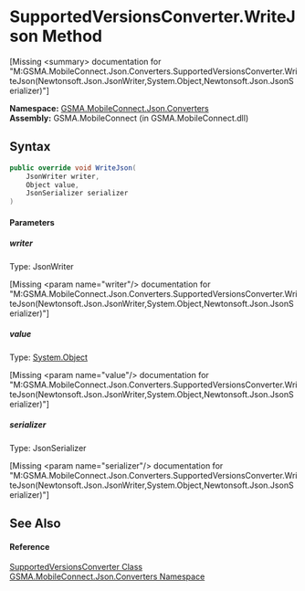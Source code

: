 SupportedVersionsConverter.WriteJson Method
===========================================

[Missing &lt;summary> documentation for "M:GSMA.MobileConnect.Json.Converters.SupportedVersionsConverter.WriteJson(Newtonsoft.Json.JsonWriter,System.Object,Newtonsoft.Json.JsonSerializer)"]


**Namespace:** [GSMA.MobileConnect.Json.Converters][1]  
**Assembly:** GSMA.MobileConnect (in GSMA.MobileConnect.dll)

Syntax
------

```csharp
public override void WriteJson(
	JsonWriter writer,
	Object value,
	JsonSerializer serializer
)
```

#### Parameters

##### *writer*
Type: JsonWriter  

[Missing &lt;param name="writer"/> documentation for "M:GSMA.MobileConnect.Json.Converters.SupportedVersionsConverter.WriteJson(Newtonsoft.Json.JsonWriter,System.Object,Newtonsoft.Json.JsonSerializer)"]


##### *value*
Type: [System.Object][2]  

[Missing &lt;param name="value"/> documentation for "M:GSMA.MobileConnect.Json.Converters.SupportedVersionsConverter.WriteJson(Newtonsoft.Json.JsonWriter,System.Object,Newtonsoft.Json.JsonSerializer)"]


##### *serializer*
Type: JsonSerializer  

[Missing &lt;param name="serializer"/> documentation for "M:GSMA.MobileConnect.Json.Converters.SupportedVersionsConverter.WriteJson(Newtonsoft.Json.JsonWriter,System.Object,Newtonsoft.Json.JsonSerializer)"]



See Also
--------

#### Reference
[SupportedVersionsConverter Class][3]  
[GSMA.MobileConnect.Json.Converters Namespace][1]  

[1]: ../README.md
[2]: http://msdn.microsoft.com/en-us/library/e5kfa45b
[3]: README.md
[4]: ../../_icons/Help.png